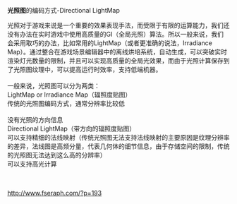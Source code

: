 **光照图**的编码方式-Directional LightMap

光照对于游戏来说是一个重要的效果表现手法，而受限于有限的运算能力，我们还没有办法在实时游戏中使用高质量的GI（全局光照）算法。所以一般来说，我们会采用取巧的办法，比如常用的LightMap（或者更准确的说法，Irradiance
Map）。通过整合在游戏场景编辑器中的离线烘培系统，自动生成，可以突破实时渲染灯光数量的限制，并且可以实现高质量的全局光效果，而由于光照计算保存到了光照图纹理中，可以提高运行时效率，支持低端机器。\
\
一般来说，光照图可以分为两类：\
LightMap or Irradiance Map（辐照度贴图）\
传统的光照图编码方式，通常分辨率比较低\
\
没有光照的方向信息\
Directional LightMap（带方向的辐照度贴图）\
可以支持精细的法线映射（传统光照图无法支持法线映射的主要原因是纹理分辨率的差异，法线图是高频分量，代表几何体的细节信息，由于存储空间的限制，传统的光照图无法达到这么高的分辨率）\
可以支持高光计算

\
\
<http://www.fseraph.com/?p=193>
